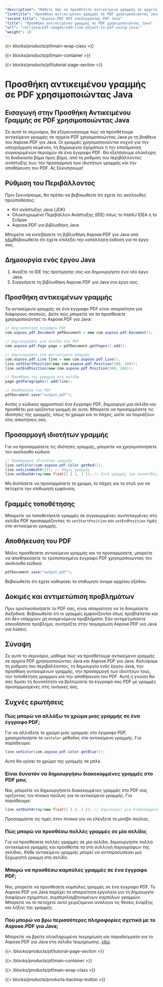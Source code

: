 ```yaml
---
"description": "Μάθετε πώς να προσθέτετε αντικείμενα γραμμής σε αρχεία PDF χρησιμοποιώντας Java με το Aspose.PDF για Java. Προσαρμόστε γραμμές, τοποθετήστε τες και δημιουργήστε δυναμικά PDF χωρίς κόπο."
"linktitle": "Προσθήκη αντικειμένου γραμμής σε PDF χρησιμοποιώντας Java"
"second_title": "Aspose.PDF API επεξεργασίας PDF Java"
"title": "Προσθήκη αντικειμένου γραμμής σε PDF χρησιμοποιώντας Java"
"url": "/el/java/pdf-images/add-line-object-to-pdf-using-java/"
"weight": 10
---
```


{{< blocks/products/pf/main-wrap-class >}}

{{< blocks/products/pf/main-container >}}

{{< blocks/products/pf/tutorial-page-section >}}

# Προσθήκη αντικειμένου γραμμής σε PDF χρησιμοποιώντας Java


## Εισαγωγή στην Προσθήκη Αντικειμένου Γραμμής σε PDF χρησιμοποιώντας Java

Σε αυτό το σεμινάριο, θα εξερευνήσουμε πώς να προσθέτουμε αντικείμενα γραμμής σε αρχεία PDF χρησιμοποιώντας Java με τη βοήθεια του Aspose.PDF για Java. Οι γραμμές χρησιμοποιούνται συχνά για την υπογράμμιση κειμένου, τη δημιουργία σχημάτων ή την επισήμανση συγκεκριμένων περιοχών σε ένα έγγραφο PDF. Θα εξετάσουμε ολόκληρη τη διαδικασία βήμα προς βήμα, από τη ρύθμιση του περιβάλλοντος ανάπτυξης έως την προσαρμογή των ιδιοτήτων γραμμής και την αποθήκευση του PDF. Ας ξεκινήσουμε!

## Ρύθμιση του Περιβάλλοντος

Πριν ξεκινήσουμε, θα πρέπει να βεβαιωθείτε ότι έχετε τις ακόλουθες προϋποθέσεις:

- Κιτ ανάπτυξης Java (JDK)
- Ολοκληρωμένο Περιβάλλον Ανάπτυξης (IDE) όπως το IntelliJ IDEA ή το Eclipse
- Aspose.PDF για βιβλιοθήκη Java

Μπορείτε να κατεβάσετε τη βιβλιοθήκη Aspose.PDF για Java από [εδώ](https://releases.aspose.com/pdf/java/)Βεβαιωθείτε ότι έχετε επιλέξει την κατάλληλη έκδοση για το έργο σας.

## Δημιουργία ενός έργου Java

1. Ανοίξτε το IDE της προτίμησής σας και δημιουργήστε ένα νέο έργο Java.
2. Εισαγάγετε τη βιβλιοθήκη Aspose.PDF για Java στο έργο σας.

## Προσθήκη αντικειμένων γραμμής

Τα αντικείμενα γραμμής σε ένα έγγραφο PDF είναι απαραίτητα για διάφορους σκοπούς. Δείτε πώς μπορείτε να τα προσθέσετε χρησιμοποιώντας το Aspose.PDF για Java:

```java
// Αρχικοποίηση εγγράφου PDF
com.aspose.pdf.Document pdfDocument = new com.aspose.pdf.Document();

// Δημιουργήστε μια σελίδα στο PDF
com.aspose.pdf.Page page = pdfDocument.getPages().add();

// Δημιουργήστε ένα αντικείμενο γραμμής
com.aspose.pdf.Line line = new com.aspose.pdf.Line();
line.setStartPosition(new com.aspose.pdf.Position(100, 100));
line.setEndPosition(new com.aspose.pdf.Position(300, 100));

// Προσθήκη της γραμμής στη σελίδα
page.getParagraphs().add(line);

// Αποθήκευση του PDF
pdfDocument.save("output.pdf");
```

Αυτός ο κώδικας αρχικοποιεί ένα έγγραφο PDF, δημιουργεί μια σελίδα και προσθέτει μια οριζόντια γραμμή σε αυτό. Μπορείτε να προσαρμόσετε τις ιδιότητες της γραμμής, όπως το χρώμα και το πάχος, ώστε να ταιριάζουν στις απαιτήσεις σας.

## Προσαρμογή ιδιοτήτων γραμμής

Για να προσαρμόσετε τις ιδιότητες γραμμής, μπορείτε να χρησιμοποιήσετε τον ακόλουθο κώδικα:

```java
// Προσαρμογή ιδιοτήτων γραμμής
line.setColor(com.aspose.pdf.Color.getRed());
line.setLineWidth(2f); // Πάχος γραμμής
line.setDashArray(new float[] { 1, 1 }); // Στυλ γραμμής (με κουκκίδες)
```

Μη διστάσετε να προσαρμόσετε το χρώμα, το πάχος και το στυλ για να πετύχετε την επιθυμητή εμφάνιση.

## Γραμμές τοποθέτησης

Μπορείτε να τοποθετήσετε γραμμές σε συγκεκριμένες συντεταγμένες στη σελίδα PDF προσαρμόζοντας το `setStartPosition` και `setEndPosition` τιμές στο αντικείμενο γραμμής.

## Αποθήκευση του PDF

Μόλις προσθέσετε αντικείμενα γραμμής και τα προσαρμόσετε, μπορείτε να αποθηκεύσετε το τροποποιημένο έγγραφο PDF χρησιμοποιώντας τον ακόλουθο κώδικα:

```java
pdfDocument.save("output.pdf");
```

Βεβαιωθείτε ότι έχετε καθορίσει το επιθυμητό όνομα αρχείου εξόδου.

## Δοκιμές και αντιμετώπιση προβλημάτων

Πριν οριστικοποιήσετε το PDF σας, είναι απαραίτητο να το δοκιμάσετε διεξοδικά. Βεβαιωθείτε ότι οι γραμμές εμφανίζονται όπως προβλέπεται και ότι δεν υπάρχουν μη αναμενόμενα προβλήματα. Εάν αντιμετωπίσετε οποιοδήποτε πρόβλημα, ανατρέξτε στην τεκμηρίωση Aspose.PDF για Java για λύσεις.

## Σύναψη

Σε αυτό το σεμινάριο, μάθαμε πώς να προσθέτουμε αντικείμενα γραμμής σε αρχεία PDF χρησιμοποιώντας Java και Aspose.PDF για Java. Καλύψαμε τη ρύθμιση του περιβάλλοντος, τη δημιουργία ενός έργου Java, την προσθήκη αντικειμένων γραμμής, την προσαρμογή των ιδιοτήτων τους, την τοποθέτηση γραμμών και την αποθήκευση του PDF. Αυτή η γνώση θα σας δώσει τη δυνατότητα να βελτιώσετε τα έγγραφά σας PDF με γραμμές προσαρμοσμένες στις ανάγκες σας.

## Συχνές ερωτήσεις

### Πώς μπορώ να αλλάξω το χρώμα μιας γραμμής σε ένα έγγραφο PDF;

Για να αλλάξετε το χρώμα μιας γραμμής στο έγγραφο PDF, χρησιμοποιήστε το `setColor` μέθοδος στο αντικείμενο γραμμής. Για παράδειγμα:

```java
line.setColor(com.aspose.pdf.Color.getBlue());
```

Αυτό θα ορίσει το χρώμα της γραμμής σε μπλε.

### Είναι δυνατόν να δημιουργήσω διακεκομμένες γραμμές στο PDF μου;

Ναι, μπορείτε να δημιουργήσετε διακεκομμένες γραμμές στο PDF σας ορίζοντας τον πίνακα παύλας για το αντικείμενο γραμμής. Για παράδειγμα:

```java
line.setDashArray(new float[] { 3, 2 }); // Δημιουργεί μια διακεκομμένη γραμμή
```

Προσαρμόστε τις τιμές στον πίνακα για να ελέγξετε το μοτίβο παύλας.

### Πώς μπορώ να προσθέσω πολλές γραμμές σε μία σελίδα;

Για να προσθέσετε πολλές γραμμές σε μία σελίδα, δημιουργήστε πολλά αντικείμενα γραμμής και προσθέστε τα στη συλλογή παραγράφων της σελίδας. Κάθε αντικείμενο γραμμής μπορεί να αντιπροσωπεύει μια ξεχωριστή γραμμή στη σελίδα.

### Μπορώ να προσθέσω καμπύλες γραμμές σε ένα έγγραφο PDF;

Ναι, μπορείτε να προσθέσετε καμπύλες γραμμές σε ένα έγγραφο PDF. Το Aspose.PDF για Java παρέχει τα απαραίτητα εργαλεία για τη δημιουργία διαφόρων σχημάτων, συμπεριλαμβανομένων καμπύλων γραμμών. Μπορείτε να το πετύχετε αυτό χειριζόμενοι ανάλογα τις θέσεις έναρξης και λήξης της γραμμής.

### Πού μπορώ να βρω περισσότερες πληροφορίες σχετικά με το Aspose.PDF για Java;

Μπορείτε να βρείτε ολοκληρωμένη τεκμηρίωση και παραδείγματα για το Aspose.PDF για Java στη σελίδα τεκμηρίωσης. [εδώ](https://reference.aspose.com/pdf/java/).

{{< /blocks/products/pf/tutorial-page-section >}}

{{< /blocks/products/pf/main-container >}}

{{< /blocks/products/pf/main-wrap-class >}}

{{< blocks/products/products-backtop-button >}}